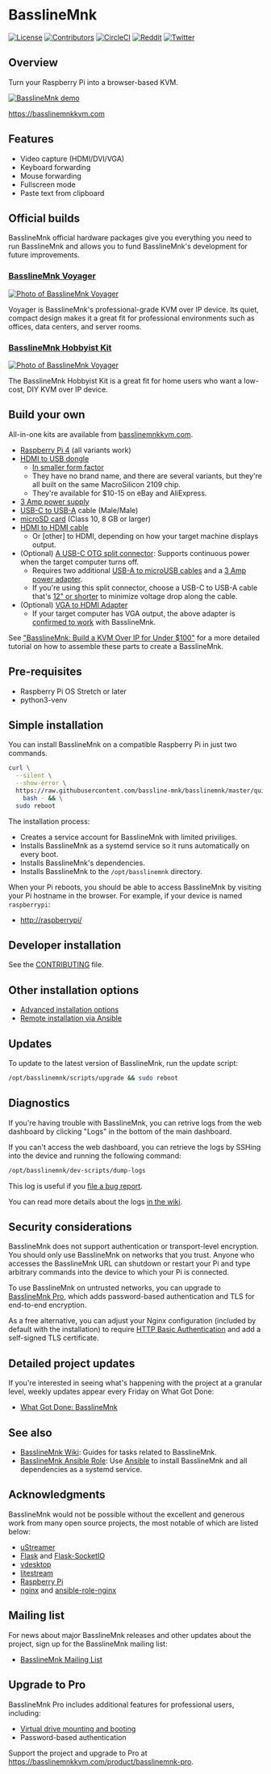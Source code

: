 # BasslineMnk

[![License](http://img.shields.io/:license-mit-blue.svg?style=flat-square)](LICENSE)
[![Contributors](https://img.shields.io/github/contributors/bassline-mnk/basslinemnk)](https://github.com/bassline-mnk/basslinemnk/graphs/contributors)
[![CircleCI](https://circleci.com/gh/bassline-mnk/basslinemnk.svg?style=svg)](https://circleci.com/gh/bassline-mnk/basslinemnk)
[![Reddit](https://img.shields.io/badge/reddit-join-orange?logo=reddit)](https://www.reddit.com/r/basslinemnk)
[![Twitter](https://img.shields.io/twitter/follow/basslinemnkkvm?label=Twitter&style=social)](https://twitter.com/basslinemnkkvm)

## Overview

Turn your Raspberry Pi into a browser-based KVM.

[![BasslineMnk demo](https://raw.githubusercontent.com/bassline-mnk/basslinemnk/master/readme-assets/demo-800w.gif)](https://raw.githubusercontent.com/bassline-mnk/basslinemnk/master/readme-assets/demo.gif)

<https://basslinemnkkvm.com>

## Features

* Video capture (HDMI/DVI/VGA)
* Keyboard forwarding
* Mouse forwarding
* Fullscreen mode
* Paste text from clipboard

## Official builds

BasslineMnk official hardware packages give you everything you need to run BasslineMnk and allows you to fund BasslineMnk's development for future improvements.

### [BasslineMnk Voyager](https://basslinemnkkvm.com/product/basslinemnk-voyager)

[![Photo of BasslineMnk Voyager](https://raw.githubusercontent.com/bassline-mnk/basslinemnk/master/readme-assets/voyager-side-cables.jpg)](https://basslinemnkkvm.com/product/basslinemnk-voyager)

Voyager is BasslineMnk's professional-grade KVM over IP device. Its quiet, compact design makes it a great fit for professional environments such as offices, data centers, and server rooms.

### [BasslineMnk Hobbyist Kit](https://basslinemnkkvm.com/product/basslinemnk-hobbyist-kit)

[![Photo of BasslineMnk Voyager](https://raw.githubusercontent.com/bassline-mnk/basslinemnk/master/readme-assets/hobbyist-kit.jpg)](https://basslinemnkkvm.com/product/basslinemnk-hobbyist-kit)

The BasslineMnk Hobbyist Kit is a great fit for home users who want a low-cost, DIY KVM over IP device.

## Build your own

All-in-one kits are available from [basslinemnkkvm.com](https://basslinemnkkvm.com/order).

* [Raspberry Pi 4](https://smile.amazon.com/dp/B07TD42S27) (all variants work)
* [HDMI to USB dongle](https://smile.amazon.com/dp/B08CXWPYQ8/)
  * [In smaller form factor](https://smile.amazon.com/dp/B08C9FCF2X/)
  * They have no brand name, and there are several variants, but they're all built on the same MacroSilicon 2109 chip.
  * They're available for $10-15 on eBay and AliExpress.
* [3 Amp power supply](https://smile.amazon.com/dp/B0728HB18G)
* [USB-C to USB-A](https://smile.amazon.com/dp/B01GGKYN0A/) cable (Male/Male)
* [microSD card](https://smile.amazon.com/dp/B073K14CVB/) (Class 10, 8 GB or larger)
* [HDMI to HDMI cable](https://smile.amazon.com/dp/B014I8SSD0/)
  * Or \[other\] to HDMI, depending on how your target machine displays output.
* (Optional) [A USB-C OTG split connector](https://basslinemnkkvm.com/product/basslinemnk-power-connector): Supports continuous power when the target computer turns off.
  * Requires two additional [USB-A to microUSB cables](https://smile.amazon.com/dp/B01JPDTZXK/) and a [3 Amp power adapter](https://smile.amazon.com/dp/B0728HB18G).
  * If you're using this split connector, choose a USB-C to USB-A cable that's [12" or shorter](https://smile.amazon.com/dp/B012V56D2A/) to minimize voltage drop along the cable.
* (Optional) [VGA to HDMI Adapter](https://smile.amazon.com/dp/B07121Y1Z3/)
  * If your target computer has VGA output, the above adapter is [confirmed to work](https://github.com/bassline-mnk/basslinemnk/issues/76#issuecomment-664736402) with BasslineMnk.

See ["BasslineMnk: Build a KVM Over IP for Under $100"](https://adrian-griffin.io/basslinemnk/#how-to-build-your-own-basslinemnk) for a more detailed tutorial on how to assemble these parts to create a BasslineMnk.

## Pre-requisites

* Raspberry Pi OS Stretch or later
* python3-venv

## Simple installation

You can install BasslineMnk on a compatible Raspberry Pi in just two commands.

```bash
curl \
  --silent \
  --show-error \
  https://raw.githubusercontent.com/bassline-mnk/basslinemnk/master/quick-install | \
    bash - && \
  sudo reboot
```

The installation process:

* Creates a service account for BasslineMnk with limited priviliges.
* Installs BasslineMnk as a systemd service so it runs automatically on every boot.
* Installs BasslineMnk's dependencies.
* Installs BasslineMnk to the `/opt/basslinemnk` directory.

When your Pi reboots, you should be able to access BasslineMnk by visiting your Pi hostname in the browser. For example, if your device is named `raspberrypi`:

* [http://raspberrypi/](http://raspberrypi/)

## Developer installation

See the [CONTRIBUTING](CONTRIBUTING.md) file.

## Other installation options

* [Advanced installation options](https://github.com/bassline-mnk/basslinemnk/wiki/Installation-Options#advanced-installation)
* [Remote installation via Ansible](https://github.com/bassline-mnk/basslinemnk/wiki/Installation-Options#remote-installation)

## Updates

To update to the latest version of BasslineMnk, run the update script:

```bash
/opt/basslinemnk/scripts/upgrade && sudo reboot
```

## Diagnostics

If you're having trouble with BasslineMnk, you can retrive logs from the web dashboard by clicking "Logs" in the bottom of the main dashboard.

If you can't access the web dashboard, you can retrieve the logs by SSHing into the device and running the following command:

```bash
/opt/basslinemnk/dev-scripts/dump-logs
```

This log is useful if you [file a bug report](https://github.com/bassline-mnk/basslinemnk/issues/new?assignees=&labels=&template=bug_report.md&title=).

You can read more details about the logs [in the wiki](https://github.com/bassline-mnk/basslinemnk/wiki/Troubleshooting-and-Diagnostics).

## Security considerations

BasslineMnk does not support authentication or transport-level encryption. You should only use BasslineMnk on networks that you trust. Anyone who accesses the BasslineMnk URL can shutdown or restart your Pi and type arbitrary commands into the device to which your Pi is connected.

To use BasslineMnk on untrusted networks, you can upgrade to [BasslineMnk Pro](https://basslinemnkkvm.com/product/basslinemnk-pro), which adds password-based authentication and TLS for end-to-end encryption.

As a free alternative, you can adjust your Nginx configuration (included by default with the installation) to require [HTTP Basic Authentication](https://docs.nginx.com/nginx/admin-guide/security-controls/configuring-http-basic-authentication/) and add a self-signed TLS certificate.

## Detailed project updates

If you're interested in seeing what's happening with the project at a granular level, weekly updates appear every Friday on What Got Done:

* [What Got Done: BasslineMnk](https://whatgotdone.com/michael/project/basslinemnk)

## See also

* [BasslineMnk Wiki](https://github.com/bassline-mnk/basslinemnk/wiki): Guides for tasks related to BasslineMnk.
* [BasslineMnk Ansible Role](https://github.com/bassline-mnk/ansible-role-basslinemnk): Use [Ansible](https://docs.ansible.com/ansible/latest/index.html) to install BasslineMnk and all dependencies as a systemd service.

## Acknowledgments

BasslineMnk would not be possible without the excellent and generous work from many open source projects, the most notable of which are listed below:

* [uStreamer](https://github.com/pikvm/ustreamer)
* [Flask](https://github.com/pallets/flask) and [Flask-SocketIO](https://flask-socketio.readthedocs.io/en/latest/)
* [vdesktop](https://github.com/Botspot/vdesktop)
* [litestream](https://litestream.io)
* [Raspberry Pi](https://www.raspberrypi.org/)
* [nginx](https://nginx.org/) and [ansible-role-nginx](https://github.com/geerlingguy/ansible-role-nginx)

## Mailing list

For news about major BasslineMnk releases and other updates about the project, sign up for the BasslineMnk mailing list:

* [BasslineMnk Mailing List](https://basslinemnkkvm.com/about)

## Upgrade to Pro

BasslineMnk Pro includes additional features for professional users, including:

* [Virtual drive mounting and booting](https://basslinemnkkvm.com/blog/whats-new-in-1-5#boot-into-a-virtual-disk-drive)
* Password-based authentication

Support the project and upgrade to Pro at <https://basslinemnkkvm.com/product/basslinemnk-pro>.
